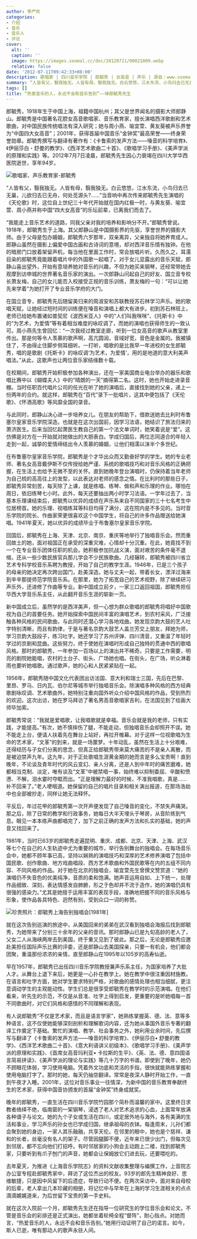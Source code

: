 ```yaml
---
author: 李严欢
categories:
- 介绍
- 音乐
- 音乐人
- 评论
cover:
  alt: ''
  caption: ''
  image: https://images.soomal.cc/doc/20120711/00021009.webp
  relative: false
date: '2012-07-11T09:42:33+08:00'
description: 歌唱家 | 四川音乐学院 | 郎毓秀 | 女高音 | 声乐 | 源自：www.soomal.com | 版权：特约 |  平均/总评分：10.00/50
summary: “人皆有父，翳我独无。人皆有母，翳我独无。白云悠悠，江水东流，小鸟归去已无巢，儿欲归去已无舟，何处觅源头?......”当音响中再次传来郎毓秀先生演唱的《天伦歌》时，这位自上世纪三十年代开始就在国内红极一时，与黄友葵、喻宜萱、周小燕并称中国“四大女高音”的乐坛前辈……
tags: []
title: “热爱音乐的人，永远不会和音乐告别”――悼郎毓秀先生
---
```


郎毓秀，1918年生于中国上海，祖籍中国杭州；其父是世界闻名的摄影大师郎静山。郎毓秀是中国著名花腔女高音歌唱家、音乐教育家，擅长演唱西洋歌剧和艺术歌曲，对中国民族传统唱法有深入研究；她与周小燕、喻宜萱、黄友葵被声乐界誉为“中国四大女高音”；2001年，获得首届中国音乐“金钟奖”最高荣誉――终身荣誉勋章。郎毓秀撰写与翻译有著作有：《卡鲁索的发声方法――嗓音的科学培育》、《伊丽莎白・舒曼的教学》、《西洋艺术歌曲二十首》、《歌唱学习手册》、《美声学派的原理和实践》等。2012年7月7日凌晨，郎毓秀先生因心力衰竭在四川大学华西医院逝世，享年94岁。



![歌唱家、声乐教育家-郎毓秀](https://images.soomal.cc/doc/20120711/00021009.webp)





“人皆有父，翳我独无。人皆有母，翳我独无。白云悠悠，江水东流，小鸟归去已无巢，儿欲归去已无舟，何处觅源头?......”当音响中再次传来郎毓秀先生演唱的《天伦歌》时，这位自上世纪三十年代开始就在国内红极一时，与黄友葵、喻宜萱、周小燕并称中国“四大女高音”的乐坛前辈，已离我们而去了。

“我能走上音乐艺术的道路，同我父亲对我的培养和影响分不开。”郎毓秀曾说。1918年，郎毓秀生于上海。其父郎静山是中国摄影界的先驱，享誉世界的摄影大师。由于父母是包办婚姻，郎毓秀六岁那年，双亲离异，父亲独自将她养育成人。郎静山虽然在摄影上偏爱中国古画和古诗词的意境，却对西洋音乐情有独钟。在他的暗房门口放着架留声机，每当他在里面工作时，常会放唱片听。久而久之，耳濡目染的郎毓秀竟能跟着唱片中的外国歌一起唱了。对于女儿显露出的音乐天赋，郎静山喜出望外，开始有意培养她对音乐的兴趣，不但为她买来钢琴，还经常带她去观摩到访申城的世界著名音乐家的演出。一次郎静山问起自己的好友、国立音专校长萧友梅，自己的女儿能否入校接受正规的音乐训练，萧友梅的一句：“可以让她先来学着”为她打开了专业音乐学府的大门。

在国立音专，郎毓秀先后随留美归来的周淑安和苏联教授苏石林学习声乐。她的歌唱天赋，让她经过短时间的训练便在嗓音和演唱上都大有进步。初到苏石林班上，老师已给她布置诸如普契尼《波西米亚人》中的“人们叫我咪咪”、《托斯卡》中的“为艺术，为爱情”等有着相当难度的咏叹调了，而她的演唱也获得师生的一致认可。周小燕先生曾回忆：“一次我经过教室走廊，听到一位女高音的歌声从教室里传出。那是何等令人羡慕的歌声啊，高亢圆润，音域好宽，音色是金属的。我被镇住了，不由得止住脚步侧耳细听。一打听，唱歌的是比我早一年进校的女生郎毓秀，唱的是歌剧《托斯卡》的咏叹调‘为艺术，为爱情’，用的是地道的意大利美声唱法。”从此，这歌声也让两位音乐家结缘数十载。

在校期间，郎毓秀开始积极参加各种演出，还在一家美国商业电台举办的器乐和歌唱比赛中以《蝴蝶夫人》中的“晴朗的一天”摘得第二名。这时，她也开始走进录音棚。当时任职百代唱片公司的任光在听了她的演唱后，直接找到她的父亲，递上一份两年的合约。就这样，郎毓秀在“百代”录下一批唱片，这其中便包括了《天伦歌》、《怀酒高歌》等风靡全国的录音。

与此同时，郎静山决心进一步培养女儿。在朋友的帮助下，借款送她去比利时布鲁塞尔皇家音乐学院深造。也就是在这次出国前，因学习法语，她结识了旅法归来的萧济医生。后来当回忆起萧医生教自己的第一个法文单词时，她笑着说是“爱”。这仿佛是对方在一开始就对她做出的大胆表白。学成归国后，两位志同道合的年轻人走到一起，诚挚的爱情缔结出令人羡慕的婚姻，让他们相濡以沫半个多世纪。

在布鲁塞尔皇家音乐学院，郎毓秀是个才华出众而又勤奋好学的学生。她的专业老师、著名女高音戴伊斯不仅传授给她严谨、系统的歌唱技巧和对音乐风格的正确把握，在生活上也给予无微不至的关怀。直到她晚年登台演唱时，仍保持着当年老师为自己梳的高高往上的发型，以此表达对老师的感念之情。在比利时的那些日子，郎毓秀异常刻苦，每天除了上课，就是练唱、练琴、做和声和乐理的作业。哪怕在周日，依旧练琴七小时。此外，每天还要抽出两小时学习法语。一学年过去了，当基本乐理课结束后，郎毓秀以优异的成绩在声乐系来自不同国家的三十七名考生中位居榜首。她的乐理、视唱练耳等科目均得了满分，这在院内是不多见的。当时音乐学院的院长、作曲家荣更很喜欢这个中国学生，将自己的许多作品赠送给她演唱。1941年夏天，她以优异的成绩毕业于布鲁塞尔皇家音乐学院。

回国后，郎毓秀在上海、天津、北京、南京、重庆等地举行了独唱音乐会。然而重回故土的她，面对祖国正在承受的深重灾难，心情却十分沉重。在此，她竟找不到一个在专业音乐团体任职的机会。她积极参加抗战义演，面对艰苦的条件毫不退缩，还从一些少数民族官兵那儿学会不少民族歌曲。几经辗转，郎毓秀被四川省立艺术专科学校音乐系聘为教授，开始了自己的教学生涯。1946年，已是三个孩子的母亲的她决定再次跨出国门，赴美深造。她与丈夫一起，带着长女，漂洋过海来到辛辛那提师范学院音乐系。在那里，她为了拓宽自己的艺术视野，除了继续研习声乐外，还进修了作曲等专业。新中国成立前夕，一家三口返回祖国，郎毓秀担任华西大学音乐系主任，从此翻开音乐生涯的崭新一页。

新中国成立后，虽然学的是西洋美声，但一心想为群众歌唱的郎毓秀将唱好中国歌视为自己的首要任务。她开始探索中国民间丰富的演唱艺术，到农村采风，广泛接触各种风格的民间歌曲，与此同时还潜心学习各地戏曲。她发现京韵大鼓的艺人吐字特别清晰，而且有韵律，于是与著名京韵大鼓艺人盖兰芳交上朋友，拜她为师，学习京韵大鼓段子，练习吐字。她还学习了苏州评弹、四川清音，又重温了年轻时学过的京剧和昆曲。这些努力，终于使她在演唱时形成自己独特的贯通中西的歌唱风格。那时的郎毓秀，一年参加一百场以上的演出并不稀奇。只要是工作需要，明亮的剧院她能唱，农村的土台子、街头、广场她也唱。在街头，在广场，听众淋着雨也要听她唱歌。通过歌声，她的心和人民紧紧贴在一起。

1956年，郎毓秀随中国文化代表团出访法国、意大利和瑞士三国，先后在巴黎、里昂、罗马、日内瓦、伯尔尼等城市举行独唱音乐会。除演唱多种风格的西方经典歌剧咏叹调、艺术歌曲外，她特别注重向国外听众介绍中国风格的作品，受到热烈的欢迎。这次出访，她在罗马拜访了著名男高音歌唱家吉利，在法国见到了绘画大师毕加索。

郎毓秀常说：“我就是爱唱歌，让我唱歌就是幸福。音乐会就是我的老师，只有实践，才能提高。”有次，她不慎摔伤了腿，不能走动，但独唱音乐会却照开不误。她不能走上台，便请人扶着先在舞台上站好，再拉开帷幕。对于这样一位视歌唱为生命的艺术家，“文革”的到来，就是一场噩梦。十年动乱，虽然在生活上十分艰难，还得经历与子女们分离的思念，但真正给郎毓秀带来莫大痛苦的不是亲人离散，而是被迫禁声九年。这九年，对于正处歌唱生涯黄金期的她而言是多么宝贵啊！直到晚年，不论谈及青年时代的风云变幻、亲人分离，还是人到中年时的痛苦磨难，她都相当克制、淡定，唯有谈及“文革”中被禁唱一事，始终难以抑制委屈、辛酸和愤懑、不解，泪水霎时夺眶而出。“正是理解力最好的时候，不准我唱歌，真是……补不回来了。”老人哽咽道。她保留的自己的唱片目录和相关演出报道，在那场浩劫中也全部被抄走，同样让她无法释怀。

平反后，年过花甲的郎毓秀第一次开声便发现了自己嗓音的变化，不禁失声痛哭。那之后，除了日常的教学和行政事务，她每日大半天埋头于琴房，从音阶练到气息。眼见一本本练声曲都唱完了，加下之前正确的发声方法和扎实的基础，她的声音又找回来了。

1981年，当时已63岁的郎毓秀走遍昆明、重庆、成都、北京、天津、上海、武汉等七个在自己的人生轨迹中尤为重要的城市，举行告别舞台的独唱会。在每场音乐会中，她都不顾年事已高，坚持以娴熟的演唱技巧和深厚的艺术修养演唱了包括中国民歌、创作歌曲、地方戏曲唱段、西方艺术歌曲和外国民歌等在内的五组不同内容、不同风格的作品。对于她在北京的独唱会，喻宜萱先生曾撰文赞赏道：“她的演唱仍不失音色的优美纯净，音质的柔和饱满。她声音运用自如、上下统一，处理作品细致、深刻，表达情感发自肺腑，形之于色却并不流于造作，她的演唱仍具有很强的感染力。”尤其是她擅于运用丰富的表现手段，准确地把握不同的音乐风格与形象，使作品各具特色、迥然有别，受到众口一词的称赞。

![珍贵照片：郎毓秀上海告别独唱会[1981年]](https://images.soomal.cc/doc/20120711/00021010.webp)





就在这次告别巡演的旅途中，从美国回来的弟弟在武汉看到独唱会海报后找到郎毓秀，为她带来了分别三十余年的父亲的音讯。那时郎静山已是九旬高龄的老人了，父女二人从海峡两岸去到美国，终于重又见到了彼此。那之后，无论是郎毓秀应邀赴美担任国际声乐比赛的评委，还是郎静山去美国探亲，只要一有机会，他们都会团聚，重温那份浓浓的亲情，直至郎静山在1995年以105岁的高寿仙逝。

早在1957年，郎毓秀已出任四川音乐学院教授兼声乐系主任，为国家培养了大批人才。从舞台上退下来后，她更是一心扑在教学上。她在教学中很注重因材施教。在语言和吐字方面，她对学生要求特别严格，对歌曲的感情处理也相当细腻，更注意调动学生的主观能动性。学生们总是很享受郎毓秀在教学时的示范演唱。在他们看来，听先生的示范，不仅是从音准、吐字上得到启发，更重要的是听她唱每一首不同歌曲时，对它们风格和感情的不同理解和表现。

有人说郎毓秀“不仅是艺术家，而且是语言学家”，她熟练掌握英、德、法、意等多种语言，这不仅使她能够深刻剖析和理解歌词内容，还为她从事国外音乐专著的翻译工作奠定下基础。繁忙的演唱、教学、社会事务之外，她利用业余时间，先后撰写与翻译了《卡鲁索的发声方法――嗓音的科学培育》、《伊丽莎白• 舒曼的教学》、《西洋艺术歌曲二十首》、《意大利语讲义初级本》、《歌唱学习手册》、《美声学派的原理和实践》、《首席女高音玛利亚• 卡拉斯的生平》、《英、法、德、意四国语言简易拼读》、《美声学派的理论与实践》等几十万字的书谱。即使到了晚年，她仍不顾眼花体弱，学习使用电脑。凭着外文功底和灵活的手指，很快就能熟练掌握和使用电脑打字了。那时的她，每天仍抽空翻译。常常是夜深人静时开始工作，一直到午夜才入睡。2001年，这位对音乐事业一往情深，为新中国的音乐教育奉献终生的艺术家，获得中国音协颁发的首届“金钟奖”终身成就奖。

晚年的郎毓秀，一直生活在四川音乐学院竹园那个简朴而温馨的家中。这里终日求教者络绎不绝，临南窗的一架钢琴，浸透了老人对艺术追求的心血，上面常年放满各种谱子与论文。她的九个子女或生活在四川，或定居外地与海外，各有美满的生活和事业，学习声乐的孙女也已学成归国，继承祖母的衣钵。每逢周末，儿孙们都会聚到她的身边，一家人其乐融融，共享天伦。在邻里的眼中，她也是个慈祥、谦和的长者，丝毫没有名人的架子。尽管因腿脚不便，近年来已很少出门，但每次见到邻居，都不忘向他们打招呼。有时邻居家的小狗会主动跑上二楼，找到郎毓秀家，只要听到有爪子刨门的声音，她都会让保姆放它们进去玩，还要喂吃的。

去年夏天，为推进《上海音乐学院志》的资料文献收集整理与编撰工作，上音院志办公室专程赴郎毓秀家中，拜访了这位杰出的校友。93岁的郎先生精神良好、思维敏捷，只是因中风留下的后遗症，导致行动不便。在两次采访中，面对来自母校的后辈，老人拿出几本珍藏的相册，将记忆中与早年在上海的学习生涯相关的点点滴滴娓娓道来，为后世留下宝贵的第一手史料。

就在这次入院前一个月，郎毓秀先生还在指导一位研究生的学位音乐会和论文。不管是音乐会的彩排还是正式演出，她都坐着轮椅全程“督阵”，耐心指点。对她而言，“热爱音乐的人，永远不会和音乐告别。”她用行动证明了自己的诺言。如今，斯人已逝，唯有那动人的歌声永驻人间。